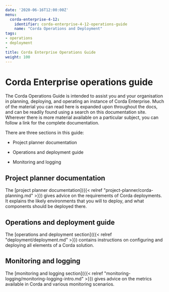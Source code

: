 ```yaml
---
date: '2020-06-16T12:00:00Z'
menu:
  corda-enterprise-4-12:
    identifier: corda-enterprise-4-12-operations-guide
    name: "Corda Operations and Deployment"
tags:
- operations
- deployment
-
title: Corda Enterprise Operations Guide
weight: 100
---
```


# Corda Enterprise operations guide

The Corda Operations Guide is intended to assist you and your organisation in planning, deploying, and operating an
instance of Corda Enterprise. Much of the material you can read here is expanded upon throughout the docs, and can be
readily found using a search on this documentation site. Wherever there is more material available on a particular
subject, you can follow a link for the complete documentation.

There are three sections in this guide:

- Project planner documentation

- Operations and deployment guide

- Monitoring and logging

## Project planner documentation

The [project planner documentation]({{< relref "project-planner/corda-planning.md" >}}) gives advice on the requirements of Corda deployments. It explains the likely environments
that you will to deploy, and what components should be deployed there.

## Operations and deployment guide

The [operations and deployment section]({{< relref "deployment/deployment.md" >}}) contains instructions on configuring and deploying all elements of a Corda solution.

## Monitoring and logging

The [monitoring and logging section]({{< relref "monitoring-logging/monitoring-logging-intro.md" >}}) gives advice on the metrics available in Corda and various monitoring scenarios.
